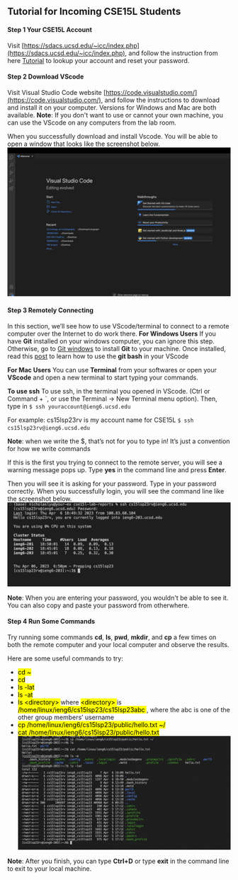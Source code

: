 ## Tutorial for Incoming CSE15L Students

#### Step 1 Your CSE15L Account
Visit [https://sdacs.ucsd.edu/~icc/index.php](https://sdacs.ucsd.edu/~icc/index.php), and follow the instruction from here [Tutorial](https://drive.google.com/file/d/17IDZn8Qq7Q0RkYMxdiIR0o6HJ3B5YqSW/view) to lookup your account and reset your password.

#### Step 2 Download VScode
Visit Visual Studio Code website [https://code.visualstudio.com/](https://code.visualstudio.com/), and follow the instructions to download and install it on your computer. Versions for Windows and Mac are both available.
**Note**: If you don't want to use or cannot your own machine, you can use the VScode on any computers from the lab room. 

When you successfully download and install Vscode. You will be able to open a window that looks like the screenshot below.
![Vscode](vscode.png)

#### Step 3 Remotely Connecting
In this section, we’ll see how to use VScode/terminal to connect to a remote computer over the Internet to do work there.
**For Windows Users**
If you have **Git** installed on your windows computer, you can ignore this step. 
Otherwise, go to [Git windows](https://gitforwindows.org/) to install **Git** to your machine.
Once installed, read this [post](https://stackoverflow.com/questions/42606837/how-do-i-use-bash-on-windows-from-the-visual-studio-code-integrated-terminal/50527994#50527994) to learn how to use the **git bash** in your VScode

**For Mac Users**
You can use **Terminal** from your softwares or open your **VScode** and open a new terminal to start typing your commands.

**To use ssh**
 To use ssh, in the terminal you opened in VScode. (Ctrl or Command + `, or use the Terminal → New Terminal menu option). 
 Then, type in 
 ``$ ssh youraccount@ieng6.ucsd.edu``

 For example: 
 cs15lsp23rv is my account name for CSE15L
 ``$ ssh cs15lsp23rv@ieng6.ucsd.edu``

 **Note**: when we write the $, that’s not for you to type in! It’s just a convention for how we write commands

 If this is the first you trying to connect to the remote server, you will see a warning message pops up. Type **yes** in the command line and press **Enter**. 

 Then you will see it is asking for your password. Type in your password correctly.
 When you successfully login, you will see the command line like the screenshot below. 
 ![Password](password.png)

 **Note**: When you are entering your password, you wouldn't be able to see it. You can also copy and paste your password from otherwhere.

 #### Step 4 Run Some Commands
 Try running some commands **cd**, **ls**, **pwd**, **mkdir**, and **cp** a few times on both the remote computer and your local computer and observe the results.

 Here are some useful commands to try:
* <mark>cd ~</mark>
* <mark>cd</mark>
* <mark>ls -lat</mark>
* <mark>ls -at</mark>
* <mark>ls \<directory> </mark>where <mark>\<directory> </mark>is <mark>/home/linux/ieng6/cs15lsp23/cs15lsp23abc </mark>, where the abc is one of the other group members’ username
* <mark> cp /home/linux/ieng6/cs15lsp23/public/hello.txt ~/</mark>
* <mark>cat /home/linux/ieng6/cs15lsp23/public/hello.txt</mark>
![Command](command.png)

**Note**: After you finish, you can type **Ctrl+D** or type **exit** in the command line to exit to your local machine.




























